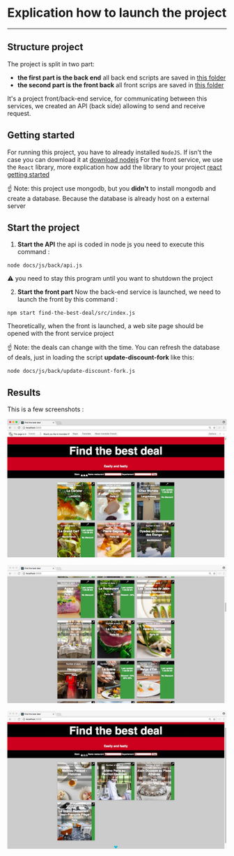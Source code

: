 # Explication how to launch the project #
----

## Structure project ##

The project is split in two part:  
- **the first part is the back end** all back end scripts are saved in [this folder](docs/js/back)
- **the second part is the front back** all front scrips are saved in [this folder](find-the-best-deal/src)

It's a project front/back-end service, for communicating between this services, we created an API (back side) allowing to send and receive request.

## Getting started ##
For running this project, you have to already installed `NodeJS`. If isn't the case you can download it at [download nodejs](https://nodejs.org/en/download/)
For the front service, we use the `React` library, more explication how add the library to your project [react getting started](https://reactjs.org/docs/try-react.html)

:point_up: Note: this project use mongodb, but you **didn't** to install mongodb and create a database. Because the database is already host on a external server

## Start the project ##
1. **Start the API** the api is coded in node js you need to execute this command :
```
node docs/js/back/api.js
```
:warning: you need to stay this program until you want to shutdown the project

2. **Start the front part** Now the back-end service is launched, we need to launch the front by this command :
```
npm start find-the-best-deal/src/index.js
```
Theoretically, when the front is launched, a web site page should be opened with the front service project

:point_up: Note: the deals can change with the time. You can refresh the database of deals, just in loading the script **update-discount-fork** like this:
```
node docs/js/back/update-discount-fork.js
```

## Results ##
This is a few screenshots :

![Alt text](/img/screen01.jpeg?raw=true "Screen home page")

![Alt text](/img/screen02.jpeg?raw=true "Screen restaurants with discounts")

![Alt text](/img/screen03.jpeg?raw=true "Screen result of filtering")
